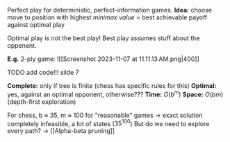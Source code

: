 Perfect play for deterministic, perfect-information games. 
**Idea:** choose move to position with highest *minimax value* = best achievable payoff  
against optimal play

Optimal play is not the best play! Best play assumes stuff about the oppenent.

**E.g.** 2-ply game:
![[Screenshot 2023-11-07 at 11.11.13 AM.png|400]]

TODO add code!!! silde 7

**Complete:** only if tree is finite (chess has specific rules for this)
**Optimal:** yes, against an optimal opponent, otherwise???
**Time:** $O(b^m)$
**Space:** $O(bm)$ (depth-first exploration)

For chess, b ≈ 35, m ≈ 100 for "reasonable" games -> exact solution completely infeasible, a lot of states ($35^{100}$)
But do we need to explore every path? -> [[Alpha-beta pruning]]

